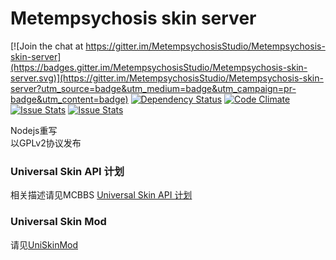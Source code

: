 # Metempsychosis skin server
[![Join the chat at https://gitter.im/MetempsychosisStudio/Metempsychosis-skin-server](https://badges.gitter.im/MetempsychosisStudio/Metempsychosis-skin-server.svg)](https://gitter.im/MetempsychosisStudio/Metempsychosis-skin-server?utm_source=badge&utm_medium=badge&utm_campaign=pr-badge&utm_content=badge)
[![Dependency Status](https://david-dm.org/MetempsychosisStudio/Metempsychosis-skin-server.svg)](https://david-dm.org/MetempsychosisStudio/Metempsychosis-skin-server)
[![Code Climate](https://codeclimate.com/github/MetempsychosisStudio/Metempsychosis-skin-server/badges/gpa.svg)](https://codeclimate.com/github/MetempsychosisStudio/Metempsychosis-skin-server)
[![Issue Stats](http://www.issuestats.com/github/MetempsychosisStudio/Metempsychosis-skin-server/badge/pr?style=flat)](http://www.issuestats.com/github/MetempsychosisStudio/Metempsychosis-skin-server)
[![Issue Stats](http://www.issuestats.com/github/MetempsychosisStudio/Metempsychosis-skin-server/badge/issue?style=flat)](http://www.issuestats.com/github/MetempsychosisStudio/Metempsychosis-skin-server)

Nodejs重写     
以GPLv2协议发布

### Universal Skin API 计划
相关描述请见MCBBS [Universal Skin API 计划](http://www.mcbbs.net/thread-366248-1-1.html)

### Universal Skin Mod
请见[UniSkinMod](https://github.com/RecursiveG/UniSkinMod)
